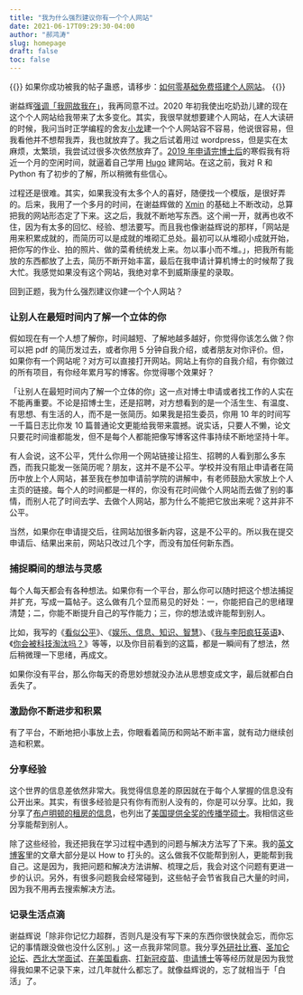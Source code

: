 ```yaml
---
title: "我为什么强烈建议你有一个个人网站"
date: 2021-06-17T09:29:30-04:00
author: "郝鸿涛"
slug: homepage
draft: false
toc: false
---
```

{{<block class="tip">}}
如果你成功被我的帖子蛊惑，请移步：[如何零基础免费搭建个人网站](/cn/2021/03/02/personal-website-tutorial/)。
{{<end>}}

谢益辉[强调「我网故我在」](https://yihui.org/cn/2019/07/inner-peace/)，我再同意不过。2020 年初我使出吃奶劲儿建的现在这个个人网站给我带来了太多变化。其实，我很早就想要建个人网站，在人大读研的时候，我问当时正学编程的舍友[小龙](https://github.com/imcheney)建一个个人网站容不容易，他说很容易，但我看他并不想帮我弄，我也就放弃了。我之后试着用过 wordpress，但是实在太麻烦，太繁琐，我尝试过很多次依然放弃了。[2019 年申请完博士后](https://hongtaoh.com/cn/2021/05/22/my-phd-app/#%E7%AC%AC%E4%BA%8C%E6%AC%A1%E7%94%B3%E8%AF%B7%E9%AA%84%E5%82%B2%E8%87%AA%E5%A4%A7%E6%83%A8%E8%B4%A5%E6%94%B6%E5%9C%BA)的寒假我有将近一个月的空闲时间，就逼着自己学用 [Hugo](https://gohugo.io/) 建网站。在这之前，我对 R 和 Python 有了初步的了解，所以稍微有些信心。

过程还是很难。其实，如果我没有太多个人的喜好，随便找一个模版，是很好弄的。后来，我用了一个多月的时间，在谢益辉做的 [Xmin](https://github.com/yihui/hugo-xmin) 的基础上不断改动，总算把我的网站形态定了下来。这之后，我就不断地写东西。这个闸一开，就再也收不住，因为有太多的回忆、经验、想法要写。而且我也像谢益辉说的那样，「网站是用来积累成就的，而简历可以是成就的堆砌汇总处。最初可以从堆砌小成就开始，把你写的作业、拍的照片、做的菜肴统统发上来。勿以事小而不堆。」，把我所有能放的东西都放了上去，简历不断开始丰富，最后在我申请计算机博士的时候帮了我大忙。我感觉如果没有这个网站，我绝对拿不到威斯康星的录取。

回到正题，我为什么强烈建议你建一个个人网站？

### 让别人在最短时间内了解一个立体的你

假如现在有一个人想了解你，时间越短、了解地越多越好，你觉得你该怎么做？你可以把 pdf 的简历发过去，或者你用 5 分钟自我介绍，或者朋友对你评价。但，如果你有一个网站呢？对方可以直接打开网站。网站上有你的自我介绍，有你做过的所有项目，有你经年累月写的博客。你觉得哪个效果好？

「让别人在最短时间内了解一个立体的你」这一点对博士申请或者找工作的人实在不能再重要。不论是招博士生，还是招聘，对方想看到的是一个活生生、有温度、有思想、有生活的人，而不是一张简历。如果我是招生委员，你用 10 年的时间写一千篇日志比你发 10 篇普通论文更能给我带来震撼。说实话，只要人不懒，论文只要花时间谁都能发，但不是每个人都能把像写博客这件事持续不断地坚持十年。

有人会说，这不公平，凭什么你用一个网站链接让招生、招聘的人看到那么多东西，而我只能发一张简历呢？朋友，这并不是不公平。学校并没有阻止申请者在简历中放上个人网站，甚至我在参加申请前学院的讲解中，有老师鼓励大家放上个人主页的链接。每个人的时间都是一样的，你没有花时间做个人网站而去做了别的事情，而别人花了时间去学、去做个人网站，那为什么不能把它放出来呢？这并非不公平。

当然，如果你在申请提交后，往网站加很多新内容，这是不公平的。所以我在提交申请后、结果出来前，网站只改过几个字，而没有加任何新东西。

### 捕捉瞬间的想法与灵感

每个人每天都会有各种想法。如果你有一个平台，那么你可以随时把这个想法捕捉并扩充，写成一篇帖子。这么做有几个显而易见的好处：一，你能把自己的思绪理清楚；二，你能不断提升自己的写作能力；三，你的想法或许能帮到别人。

比如，我写的《[看似公平](/cn/2021/05/19/seems-fair/)》、《[娱乐、信息、知识、智慧](/cn/2021/03/15/amusement-info-knowledge-wisdom/)》、《[我与李阳疯狂英语](/cn/2021/05/29/crazy-en/)》、《[你会被科技淘汰吗？](/cn/2020/03/11/influence-of-technology/)》等等，以及你目前看到的这篇，都是一瞬间有了想法，然后稍微理一下思绪，再成文。

如果你没有平台，那么你每天的奇思妙想就没办法从思想变成文字，最后就都白白丢失了。

### 激励你不断进步和积累

有了平台，不断地把小事放上去，你眼看着简历和网站不断丰富，就有动力继续创造和积累。

### 分享经验

这个世界的信息差依然非常大。我觉得信息差的原因就在于每个人掌握的信息没有公开出来。其实，有很多经验是只有你有而别人没有的，你是可以分享。比如，我分享了[布卢明顿的租房的信息](/cn/2021/05/12/live-in-bloomington/)，也列出了[美国提供全奖的传播学硕士](/cn/2020/02/01/us-comm-ma/)。我相信这些分享能帮到别人。

除了这些经验，我还把我在学习过程中遇到的问题与解决方法写了下来。我的[英文博客](/en/blog/)里的文章大部分是以 How to 打头的。这么做我不仅能帮到别人，更能帮到我自己。这是因为，我把问题和解决方法讲解、梳理之后，我会对这个问题有更进一步的认识。另外，有很多问题我会经常碰到，这些帖子会节省我自己大量的时间，因为我不用再去搜索解决方法。

### 记录生活点滴

谢益辉说「除非你记忆力超群，否则凡是没有写下来的东西你很快就会忘，而你忘记的事情跟没做也没什么区别。」这一点我非常同意。我分享[外研社比赛](/cn/2020/01/06/fltrp-reading-contest/)、[圣加仑论坛](/cn/2020/01/17/2017-st.gallen-memory/)、[西北大学面试](/cn/2020/03/01/northwestern-compus-visit/)、[在美国看病](/cn/2020/09/11/us-hospital/)、[打新冠疫苗](/cn/2021/05/05/vaccine/)、[申请博士](/cn/2021/05/22/my-phd-app/)等等经历就是因为我觉得我如果不记录下来，过几年就什么都忘了。就像益辉说的，忘了就相当于「白活」了。




